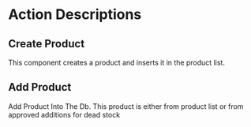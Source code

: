 <!-- Author _Vee -->
# Action Descriptions

<!-- Mon 01, May 2023 -->

## Create Product

This component creates a product and inserts it in the product list.

## Add Product

Add Product Into The Db.  This product is either from product list or from
approved additions for dead stock
